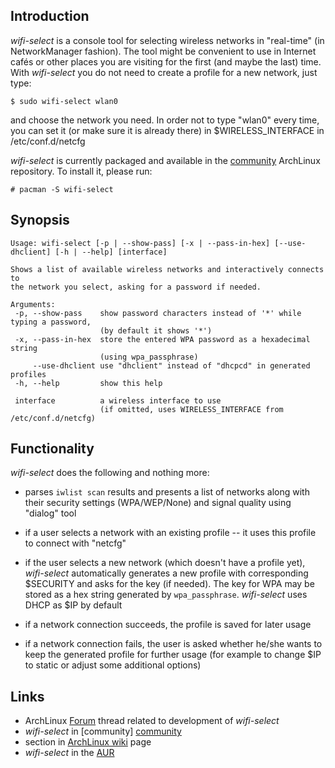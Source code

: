 ## Introduction

*wifi-select* is a console tool for selecting wireless networks in "real-time"
(in NetworkManager fashion). The tool might be convenient to use in Internet
cafés or other places you are visiting for the first (and maybe the last) time.
With *wifi-select* you do not need to create a profile for a new network, just
type:

    $ sudo wifi-select wlan0

and choose the network you need. In order not to type "wlan0" every time, you
can set it (or make sure it is already there) in $WIRELESS_INTERFACE in
/etc/conf.d/netcfg

*wifi-select* is currently packaged and available in the [community] ArchLinux
repository. To install it, please run:

    # pacman -S wifi-select

## Synopsis

    Usage: wifi-select [-p | --show-pass] [-x | --pass-in-hex] [--use-dhclient] [-h | --help] [interface]

    Shows a list of available wireless networks and interactively connects to
    the network you select, asking for a password if needed.

    Arguments:
     -p, --show-pass    show password characters instead of '*' while typing a password,
                        (by default it shows '*')
     -x, --pass-in-hex  store the entered WPA password as a hexadecimal string
                        (using wpa_passphrase)
         --use-dhclient use "dhclient" instead of "dhcpcd" in generated profiles
     -h, --help         show this help

     interface          a wireless interface to use
                        (if omitted, uses WIRELESS_INTERFACE from /etc/conf.d/netcfg)


## Functionality

*wifi-select* does the following and nothing more:

* parses `iwlist scan` results and presents a list of networks along with their
  security settings (WPA/WEP/None) and signal quality using "dialog" tool

* if a user selects a network with an existing profile -- it uses this profile to
  connect with "netcfg"

* if the user selects a new network (which doesn't have a profile yet),
  *wifi-select* automatically generates a new profile with corresponding $SECURITY
  and asks for the key (if needed). The key for WPA may be stored as a hex string
  generated by `wpa_passphrase`. *wifi-select* uses DHCP as $IP by default

* if a network connection succeeds, the profile is saved for later usage

* if a network connection fails, the user is asked whether he/she wants to keep the
  generated profile for further usage (for example to change $IP to static or
  adjust some additional options)

## Links

* ArchLinux [Forum][] thread related to development of *wifi-select*
* *wifi-select* in \[community\] [community][]
* section in [ArchLinux wiki][wiki] page
* *wifi-select* in the [AUR][]

[forum]:     https://bbs.archlinux.org/viewtopic.php?id=63973
[community]: http://www.archlinux.org/packages/community/any/wifi-select/
[wiki]:      https://wiki.archlinux.org/index.php/Netcfg#wifi-select
[aur]:       http://aur.archlinux.org/packages.php?ID=23471
